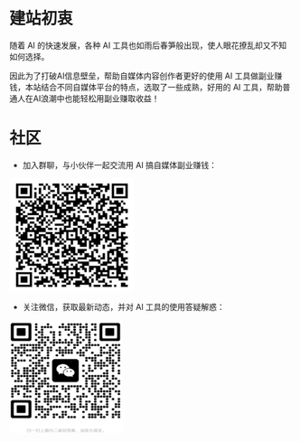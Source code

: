 # 建站初衷
随着 AI 的快速发展，各种 AI 工具也如雨后春笋般出现，使人眼花撩乱却又不知如何选择。

因此为了打破AI信息壁垒，帮助自媒体内容创作者更好的使用 AI 工具做副业赚钱，本站结合不同自媒体平台的特点，选取了一些成熟，好用的 AI 工具，帮助普通人在AI浪潮中也能轻松用副业赚取收益！

# 社区
- 加入群聊，与小伙伴一起交流用 AI 搞自媒体副业赚钱：
<img src="/imgs/qrcode.png" width="220" height="200"/>

- 关注微信，获取最新动态，并对 AI 工具的使用答疑解惑：
<img src="/imgs/me.png" width="200" height="200"/>
